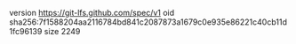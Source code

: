 version https://git-lfs.github.com/spec/v1
oid sha256:7f1588204aa2116784bd841c2087873a1679c0e935e86221c40cb11d1fc96139
size 2249
